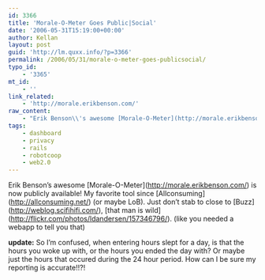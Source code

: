```yaml
---
id: 3366
title: 'Morale-O-Meter Goes Public|Social'
date: '2006-05-31T15:19:00+00:00'
author: Kellan
layout: post
guid: 'http://lm.quxx.info/?p=3366'
permalink: /2006/05/31/morale-o-meter-goes-publicsocial/
typo_id:
    - '3365'
mt_id:
    - ''
link_related:
    - 'http://morale.erikbenson.com/'
raw_content:
    - "Erik Benson\\'s awesome [Morale-O-Meter](http://morale.erikbenson.com/) is now publicly available!  My favorite tool since [Allconsuming](http://allconsuming.net/) (or maybe LoB).  Just don\\'t stab to close to [Buzz](http://weblog.scifihifi.com/), [that man is wild](http://flickr.com/photos/ldandersen/157346796/). (like you needed a webapp to tell you that)\r\n\r\n**update:** So I\\'m confused, when entering hours slept for a day, is that the hours you woke up with, or the hours you ended the day with?  Or maybe just the hours that occured during the 24 hour period.  How can I be sure my reporting is accurate!!?!"
tags:
    - dashboard
    - privacy
    - rails
    - robotcoop
    - web2.0
---
```


Erik Benson’s awesome \[Morale-O-Meter\](http://morale.erikbenson.com/) is now publicly available! My favorite tool since \[Allconsuming\](http://allconsuming.net/) (or maybe LoB). Just don’t stab to close to \[Buzz\](http://weblog.scifihifi.com/), \[that man is wild\](http://flickr.com/photos/ldandersen/157346796/). (like you needed a webapp to tell you that)

**update:** So I’m confused, when entering hours slept for a day, is that the hours you woke up with, or the hours you ended the day with? Or maybe just the hours that occured during the 24 hour period. How can I be sure my reporting is accurate!!?!